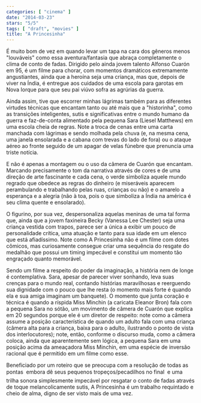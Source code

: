 ```yaml
---
categories: [ "cinema" ]
date: "2014-03-23"
stars: "5/5"
tags: [ "draft", "movies" ]
title: "A Princesinha"
---
```

É muito bom de vez em quando levar um tapa na cara dos gêneros menos "louváveis" como essa aventura/fantasia que abraça completamente o clima de conto de fadas. Dirigido pelo ainda jovem talento Alfonso Cuarón em 95, é um filme para chorar, com momentos dramáticos extremamente angustiantes, ainda que a heroína seja uma criança, mas que, depois de viver na Índia, é entregue aos cuidados de uma escola para garotas em Nova Iorque para que seu pai viúvo sofra as agrúrias da guerra. 

Ainda assim, tive que escorrer minhas lágrimas também para as diferentes virtudes técnicas que encantam tanto ou até mais que a "historinha", como as transições inteligentes, sutis e significativas entre o mundo humano da guerra e faz-de-conta alimentado pela pequena Sara (Liesel Matthews) em uma escola cheia de regras. Note a troca de cenas entre uma carta manchada com lágrimas e sendo molhada pela chuva (e, na mesma cena, uma janela ensolarada e a cabana com trevas do lado de fora) ou o ataque aéreo ao fronte seguido de um apagar de velas fúnebre que prenuncia uma triste notícia.

E não é apenas a montagem ou o uso da câmera de Cuarón que encantam. Marcando precisamente o tom da narrativa através de cores e de uma direção de arte fascinante e cada cena, o verde simboliza aquele mundo regrado que obedece as regras do dinheiro (e miseráveis aparecem perambulando e trabalhando pelas ruas, crianças ou não) e o amarelo a esperança e a alegria (não à toa, pois o que simboliza a Índia na américa é seu clima quente e ensolarado).

O figurino, por sua vez, despersonaliza aquelas meninas de uma tal forma que, ainda que a jovem faxineira Becky (Vanessa Lee Chester) seja uma criança vestida com trapos, parece ser a única a exibir um pouco de personalidade crítica, uma atuação e tanto para sua idade em um elenco que está afiadíssimo. Note como A Princesinha não é um filme com dotes cômicos, mas curiosamente consegue criar uma sequência do resgate do medalhão que possui um timing impecável e constitui um momento tão engraçado quanto memorável.

Sendo um filme a respeito do poder da imaginação, a história nem de longe é contemplativa. Sara, apesar de parecer viver sonhando, leva suas crenças para o mundo real, contando histórias maravilhosas e reerguendo sua dignidade com o pouco que lhe resta (o momento mais forte é quando ela e sua amiga imaginam um banquete). O momento que junta coração e técnica é quando a ríspida Miss Minchin (a caricata Eleanor Bron) fala com a pequena Sara no sótão, um movimento de câmera de Cuarón que explica em 20 segundos porque ele é um diretor de respeito: note como a câmera assume a posição característica de quando um adulto fala com uma criança (câmera alta para a criança, baixa para o adulto, ilustrando o ponto de vista dos interlocutores); note, então, conforme o discurso muda, como a câmera coloca, ainda que aparentemente sem lógica, a pequena Sara em uma posição acima da ameaçadora Miss Minchin, em uma espécie de inversão racional que é permitido em um filme como esse.

Beneficiado por um roteiro que se preocupa com a resolução de todas as pontas  embora dê seus pequenos tropeços/pecadilhos no final  e uma trilha sonora simplesmente impecável por resgatar o conto de fadas através de toque melancolicamente sutis, A Princesinha é um trabalho requintado e cheio de alma, digno de ser visto mais de uma vez.
